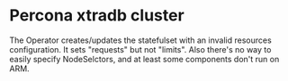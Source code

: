 # Percona xtradb cluster

The Operator creates/updates the statefulset with an invalid resources configuration. It sets "requests" but not "limits". Also there's no way to easily specify NodeSelctors, and at least some components don't run on ARM. 
